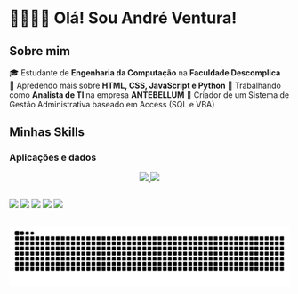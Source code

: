 <h1>👋🏼👋🏼 Olá! Sou <strong>André Ventura</strong>!</h1>

<div align="left">
  <h2>Sobre mim</h2>
    <p>
      🎓 Estudante de <strong>Engenharia da Computação</strong> na <strong>Faculdade Descomplica</strong><br>
      🔎 Apredendo mais sobre <strong>HTML, CSS, JavaScript e Python</strong>
      💼 Trabalhando como <strong>Analista de TI </strong> na empresa <strong>ANTEBELLUM</strong>
      🔭 Criador de um Sistema de Gestão Administrativa baseado em Access (SQL e VBA)
    </p>
</div>

<h2 align="left">Minhas Skills</h2>
<h3 align="left">Aplicações e dados</h3>


<div align="center">
  <a href="https://github.com/asventura96">
  <img height="180em" src="https://github-readme-stats.vercel.app/api?username=asventura96&show_icons=true&theme=dark&include_all_commits=true&count_private=true"/>
  <img height="180em" src="https://github-readme-stats.vercel.app/api/top-langs/?username=asventura96&layout=compact&langs_count=7&theme=dark"/>
</div>

##

<div>
    <a href="https://api.whatsapp.com/send?phone=5531991904415" target="_blank"><img src="https://img.shields.io/badge/WhatsApp-25D366?style=for-the-badge&logo=whatsapp&logoColor=white" target="_blank"></a>
    <a href="https://t.me/asventura96" target="_blank"><img src="https://img.shields.io/badge/Telegram-2CA5E0?style=for-the-badge&logo=telegram&logoColor=white" target="_blank"></a>
    <a href="https://instagram.com/asventura96" target="_blank"><img src="https://img.shields.io/badge/-Instagram-%23E4405F?style=for-the-badge&logo=instagram&logoColor=white" target="_blank"></a>
    <a href="https://discord.gg/k92zkFcAwH" target="_blank"><img src="https://img.shields.io/badge/Discord-7289DA?style=for-the-badge&logo=discord&logoColor=white" target="_blank"></a> 
    <a href="https://www.linkedin.com/in/asventura96" target="_blank"><img src="https://img.shields.io/badge/-LinkedIn-%230077B5?style=for-the-badge&logo=linkedin&logoColor=white" target="_blank"></a>  
</div>

##

![Snake animation](https://github.com/asventura96/asventura96/blob/output/github-snake.svg)
